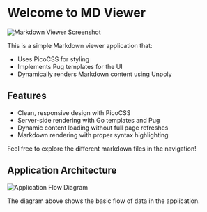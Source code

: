 # Welcome to MD Viewer

![Markdown Viewer Screenshot](/images/screenshot.svg)

This is a simple Markdown viewer application that:

- Uses PicoCSS for styling
- Implements Pug templates for the UI
- Dynamically renders Markdown content using Unpoly

## Features

- Clean, responsive design with PicoCSS
- Server-side rendering with Go templates and Pug
- Dynamic content loading without full page refreshes
- Markdown rendering with proper syntax highlighting

Feel free to explore the different markdown files in the navigation!

## Application Architecture

![Application Flow Diagram](/images/diagram.svg)

The diagram above shows the basic flow of data in the application.
